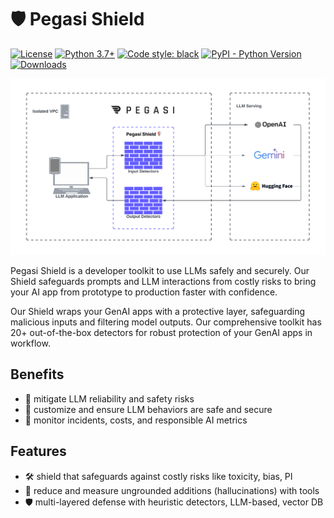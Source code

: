 # 🛡️ Pegasi Shield 
[![License](https://img.shields.io/badge/License-Apache_2.0-blue.svg)](https://opensource.org/licenses/Apache-2.0)
[![Python 3.7+](https://img.shields.io/badge/python-3.7+-blue.svg)](https://www.python.org/downloads/release/python-370/)
[![Code style: black](https://img.shields.io/badge/code%20style-black-000000.svg)](https://github.com/psf/black)
[![PyPI - Python Version](https://img.shields.io/pypi/v/llm-guard)](https://pypi.org/project/guardrail-ml)
[![Downloads](https://static.pepy.tech/badge/guardrail-ml)](https://pepy.tech/project/guardrail-ml)

![plot](./static/images/shield.png)

Pegasi Shield is a developer toolkit to use LLMs safely and securely. Our Shield safeguards prompts and LLM interactions from costly risks to bring your AI app from prototype to production faster with confidence.

Our Shield wraps your GenAI apps with a protective layer, safeguarding malicious inputs and filtering model outputs. Our comprehensive toolkit has 20+ out-of-the-box detectors for robust protection of your GenAI apps in workflow.


## Benefits
- 🚀 mitigate LLM reliability and safety risks 
- 📝 customize and ensure LLM behaviors are safe and secure
- 💸 monitor incidents, costs, and responsible AI metrics 

## Features 
- 🛠️ shield that safeguards against costly risks like toxicity, bias, PI
- 🤖 reduce and measure ungrounded additions (hallucinations) with tools
- 🛡️ multi-layered defense with heuristic detectors, LLM-based, vector DB
